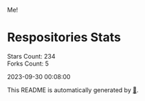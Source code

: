 Me!

# Respositories Stats
Stars Count: 234  
Forks Count: 5

2023-09-30 00:08:00  

This README is automatically generated by [🐰](https://github.com/rnitta/rnitta).
